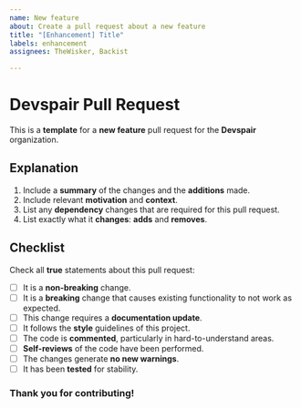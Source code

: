 ```yaml
---
name: New feature
about: Create a pull request about a new feature
title: "[Enhancement] Title"
labels: enhancement
assignees: TheWisker, Backist

---
```


# Devspair Pull Request

This is a **template** for a **new feature** pull request for the **Devspair** organization.

## Explanation

1. Include a **summary** of the changes and the **additions** made.
2. Include relevant **motivation** and **context**.
3. List any **dependency** changes that are required for this pull request.
4. List exactly what it **changes**: **adds** and **removes**.

## Checklist

Check all **true** statements about this pull request:

- [ ] It is a **non-breaking** change.
- [ ] It is a **breaking** change that causes existing functionality to not work as expected.
- [ ] This change requires a **documentation update**.
- [ ] It follows the **style** guidelines of this project.
- [ ] The code is **commented**, particularly in hard-to-understand areas.
- [ ] **Self-reviews** of the code have been performed.
- [ ] The changes generate **no new warnings**.
- [ ] It has been **tested** for stability.

### Thank you for contributing!